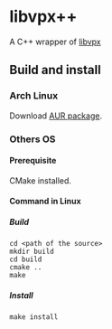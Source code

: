 # libvpx++

A C++ wrapper of [libvpx](http://www.webmproject.org)

## Build and install

### Arch Linux

Download [AUR package](https://aur.archlinux.org/packages/libvpx++).

### Others OS

#### Prerequisite

CMake installed.

#### Command in Linux

##### Build

	cd <path of the source>
	mkdir build
	cd build
	cmake ..
	make

##### Install

	make install

